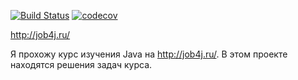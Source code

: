 [![Build Status](https://travis-ci.org/dvamedveda/b.savelev.svg?branch=master)](https://travis-ci.org/dvamedveda/b.savelev)
[![codecov](https://codecov.io/gh/dvamedveda/b.savelev/branch/master/graph/badge.svg)](https://codecov.io/gh/dvamedveda/b.savelev)

http://job4j.ru/

Я прохожу курс изучения Java на http://job4j.ru/.
В этом проекте находятся решения задач курса.
